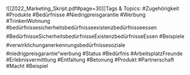 
![[2022_Marketing_Skript.pdf#page=30]]Tags & Topics:
   #Zugehörigkeit
   #Produkte
   #Bedürfnisse
   #Niedrigpreisgarantie
   #Werbung
   #TrinkenWohnung
   #bedürfnissesicherheitsbedürfnisseexistenzbedürfnisseessen
   #BedürfnisseSicherheitsbedürfnisseExistenzbedürfnisseEssen
   #Beispiele
   #verwirklichunganerkennungsbedürfnissesoziale
   #niedrigpreisgarantie“werbung
   #Status
   #Bedürfnis
   #ArbeitsplatzFreunde
   #Erlebnisvermittlung
   #Entfaltung
   #Betonung
   #Produkt
   #Partnerschaft
   #Macht
   #Beispiel
